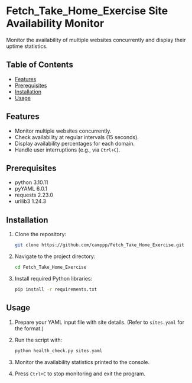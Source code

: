 # Fetch_Take_Home_Exercise Site Availability Monitor

Monitor the availability of multiple websites concurrently and display their uptime statistics.

## Table of Contents

- [Features](#features)
- [Prerequisites](#prerequisites)
- [Installation](#installation)
- [Usage](#usage)

## Features

- Monitor multiple websites concurrently.
- Check availability at regular intervals (15 seconds).
- Display availability percentages for each domain.
- Handle user interruptions (e.g., via `Ctrl+C`).

## Prerequisites

* python 3.10.11
* pyYAML 6.0.1
* requests 2.23.0
* urllib3 1.24.3

## Installation

1. Clone the repository:

    ```bash
    git clone https://github.com/camppp/Fetch_Take_Home_Exercise.git
    ```

2. Navigate to the project directory:

    ```bash
    cd Fetch_Take_Home_Exercise
    ```

3. Install required Python libraries:

    ```bash
    pip install -r requirements.txt
    ```
   
## Usage

1. Prepare your YAML input file with site details. (Refer to `sites.yaml` for the format.)

2. Run the script with:

    ```bash
    python health_check.py sites.yaml
    ```

3. Monitor the availability statistics printed to the console.

4. Press `Ctrl+C` to stop monitoring and exit the program.
